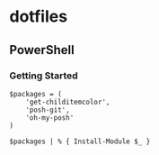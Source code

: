 # dotfiles

## PowerShell
### Getting Started
```
$packages = (
    'get-childitemcolor',
    'posh-git',
    'oh-my-posh'
)

$packages | % { Install-Module $_ }
```
